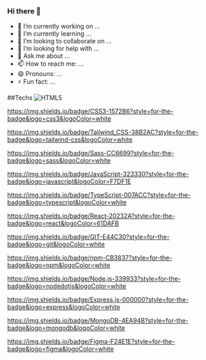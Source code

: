 ### Hi there 👋
- 🔭 I’m currently working on ...
- 🌱 I’m currently learning ...
- 👯 I’m looking to collaborate on ...
- 🤔 I’m looking for help with ...
- 💬 Ask me about ...
- 📫 How to reach me: ...
- 😄 Pronouns: ...
- ⚡ Fun fact: ...

##Techs
![HTML5](https://img.shields.io/badge/HTML5-E34F26?style=for-the-badge&logo=html5&logoColor=white)

https://img.shields.io/badge/CSS3-1572B6?style=for-the-badge&logo=css3&logoColor=white

https://img.shields.io/badge/Tailwind_CSS-38B2AC?style=for-the-badge&logo=tailwind-css&logoColor=white

https://img.shields.io/badge/Sass-CC6699?style=for-the-badge&logo=sass&logoColor=white


https://img.shields.io/badge/JavaScript-323330?style=for-the-badge&logo=javascript&logoColor=F7DF1E

https://img.shields.io/badge/TypeScript-007ACC?style=for-the-badge&logo=typescript&logoColor=white


https://img.shields.io/badge/React-20232A?style=for-the-badge&logo=react&logoColor=61DAFB

https://img.shields.io/badge/GIT-E44C30?style=for-the-badge&logo=git&logoColor=white


https://img.shields.io/badge/npm-CB3837?style=for-the-badge&logo=npm&logoColor=white

https://img.shields.io/badge/Node.js-339933?style=for-the-badge&logo=nodedotjs&logoColor=white

https://img.shields.io/badge/Express.js-000000?style=for-the-badge&logo=express&logoColor=white

https://img.shields.io/badge/MongoDB-4EA94B?style=for-the-badge&logo=mongodb&logoColor=white

https://img.shields.io/badge/Figma-F24E1E?style=for-the-badge&logo=figma&logoColor=white


<!--
**dev0x451/dev0x451** is a ✨ _special_ ✨ repository because its `README.md` (this file) appears on your GitHub profile.

Here are some ideas to get you started:


-->

